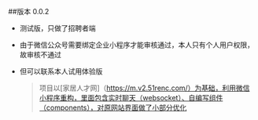 ##版本 0.0.2
* 测试版，只做了招聘者端
* 由于微信公众号需要绑定企业小程序才能审核通过，本人只有个人用户权限，故审核不通过
* 但可以联系本人试用体验版

  >项目以[家居人才网]（https://m.v2.51renc.com/）为基础，利用微信小程序重构，里面包含实时聊天（websocket）、自编写组件（components），对原网站界面做了小部分优化
